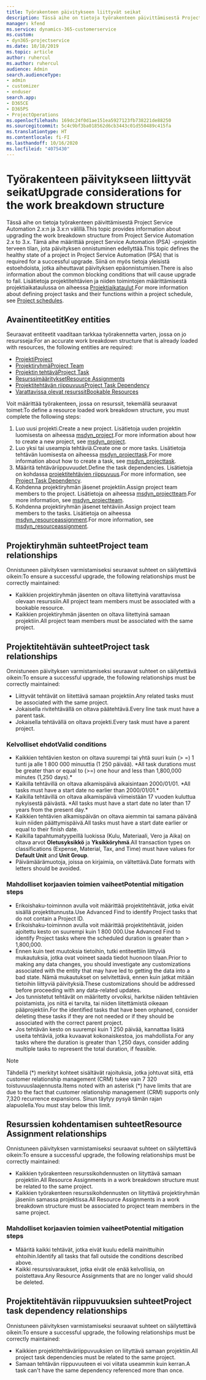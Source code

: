 ```yaml
---
title: Työrakenteen päivitykseen liittyvät seikat
description: Tässä aihe on tietoja työrakenteen päivittämisestä Project Service Automation 2.x:n ja 3.x:n välillä.
manager: kfend
ms.service: dynamics-365-customerservice
ms.custom:
- dyn365-projectservice
ms.date: 10/18/2019
ms.topic: article
author: ruhercul
ms.author: ruhercul
audience: Admin
search.audienceType:
- admin
- customizer
- enduser
search.app:
- D365CE
- D365PS
- ProjectOperations
ms.openlocfilehash: 169dc24f0d1ae151ea5927123fb738221de88250
ms.sourcegitcommit: 5c4c9bf3ba018562d6cb3443c01d550489c415fa
ms.translationtype: HT
ms.contentlocale: fi-FI
ms.lasthandoff: 10/16/2020
ms.locfileid: "4075430"
---
```

# <a name="upgrade-considerations-for-the-work-breakdown-structure"></a><span data-ttu-id="6d3d1-103">Työrakenteen päivitykseen liittyvät seikat</span><span class="sxs-lookup"><span data-stu-id="6d3d1-103">Upgrade considerations for the work breakdown structure</span></span>
<span data-ttu-id="6d3d1-104">Tässä aihe on tietoja työrakenteen päivittämisestä Project Service Automation 2.x:n ja 3.x:n välillä.</span><span class="sxs-lookup"><span data-stu-id="6d3d1-104">This topic provides information about upgrading the work breakdown structure from Project Service Automation 2.x to 3.x.</span></span> <span data-ttu-id="6d3d1-105">Tämä aihe määrittää project Service Automation (PSA) -projektin terveen tilan, jota päivityksen onnistuminen edellyttää.</span><span class="sxs-lookup"><span data-stu-id="6d3d1-105">This topic defines the healthy state of a project in Project Service Automation (PSA) that is required for a successful upgrade.</span></span> <span data-ttu-id="6d3d1-106">Siinä on myös tietoja yleisistä estoehdoista, jotka aiheuttavat päivityksen epäonnistumisen.</span><span class="sxs-lookup"><span data-stu-id="6d3d1-106">There is also information about the common blocking conditions that will cause upgrade to fail.</span></span> <span data-ttu-id="6d3d1-107">Lisätietoja projektitehtävien ja niiden toimintojen määrittämisestä projektiaikataulussa on aiheessa [Projektiaikataulut](project-creating.md).</span><span class="sxs-lookup"><span data-stu-id="6d3d1-107">For more information about defining project tasks and their functions within a project schedule, see [Project schedules](project-creating.md).</span></span>

## <a name="key-entities"></a><span data-ttu-id="6d3d1-108">Avainentiteetit</span><span class="sxs-lookup"><span data-stu-id="6d3d1-108">Key entities</span></span>
<span data-ttu-id="6d3d1-109">Seuraavat entiteetit vaaditaan tarkkaa työrakennetta varten, jossa on jo resursseja:</span><span class="sxs-lookup"><span data-stu-id="6d3d1-109">For an accurate work breakdown structure that is already loaded with resources, the following entities are required:</span></span>

- [<span data-ttu-id="6d3d1-110">Projekti</span><span class="sxs-lookup"><span data-stu-id="6d3d1-110">Project</span></span>](https://docs.microsoft.com/dynamics365/customerengagement/on-premises/developer/entities/msdyn_project)
- [<span data-ttu-id="6d3d1-111">Projektiryhmä</span><span class="sxs-lookup"><span data-stu-id="6d3d1-111">Project Team</span></span>](https://docs.microsoft.com/dynamics365/customerengagement/on-premises/developer/entities/msdyn_projectteam)
- [<span data-ttu-id="6d3d1-112">Projektin tehtävä</span><span class="sxs-lookup"><span data-stu-id="6d3d1-112">Project Task</span></span>](https://docs.microsoft.com/dynamics365/customerengagement/on-premises/developer/entities/msdyn_projecttask)
- [<span data-ttu-id="6d3d1-113">Resurssimääritykset</span><span class="sxs-lookup"><span data-stu-id="6d3d1-113">Resource Assignments</span></span>](https://docs.microsoft.com/dynamics365/customerengagement/on-premises/developer/entities/msdyn_resourceassignment)
- [<span data-ttu-id="6d3d1-114">Projektitehtävän riippuvuus</span><span class="sxs-lookup"><span data-stu-id="6d3d1-114">Project Task Dependency</span></span>](https://docs.microsoft.com/dynamics365/customerengagement/on-premises/developer/entities/msdyn_projecttaskdependency)
- [<span data-ttu-id="6d3d1-115">Varattavissa olevat resurssit</span><span class="sxs-lookup"><span data-stu-id="6d3d1-115">Bookable Resources</span></span>](https://docs.microsoft.com/dynamics365/customerengagement/on-premises/developer/entities/bookableresource)

<span data-ttu-id="6d3d1-116">Voit määrittää työrakenteen, jossa on resurssit, tekemällä seuraavat toimet:</span><span class="sxs-lookup"><span data-stu-id="6d3d1-116">To define a resource loaded work breakdown structure, you must complete the following steps:</span></span>

1. <span data-ttu-id="6d3d1-117">Luo uusi projekti.</span><span class="sxs-lookup"><span data-stu-id="6d3d1-117">Create a new project.</span></span> <span data-ttu-id="6d3d1-118">Lisätietoja uuden projektin luomisesta on aiheessa [msdyn_project](https://docs.microsoft.com/dynamics365/customerengagement/on-premises/developer/entities/msdyn_project).</span><span class="sxs-lookup"><span data-stu-id="6d3d1-118">For more information about how to create a new project, see [msdyn_project](https://docs.microsoft.com/dynamics365/customerengagement/on-premises/developer/entities/msdyn_project).</span></span>
2. <span data-ttu-id="6d3d1-119">Luo yksi tai useampia tehtäviä.</span><span class="sxs-lookup"><span data-stu-id="6d3d1-119">Create one or more tasks.</span></span> <span data-ttu-id="6d3d1-120">Lisätietoja tehtävän luomisesta on aiheessa [msdyn_projecttask](https://docs.microsoft.com/dynamics365/customerengagement/on-premises/developer/entities/msdyn_projecttask).</span><span class="sxs-lookup"><span data-stu-id="6d3d1-120">For more information about how to create a task, see [msdyn_projecttask](https://docs.microsoft.com/dynamics365/customerengagement/on-premises/developer/entities/msdyn_projecttask).</span></span>
3. <span data-ttu-id="6d3d1-121">Määritä tehtäväriippuvuudet.</span><span class="sxs-lookup"><span data-stu-id="6d3d1-121">Define the task dependencies.</span></span> <span data-ttu-id="6d3d1-122">Lisätietoja on kohdassa [projektitehtävien riippuvuus](https://docs.microsoft.com/dynamics365/customerengagement/on-premises/developer/entities/msdyn_projecttaskdependency).</span><span class="sxs-lookup"><span data-stu-id="6d3d1-122">For more information, see [Project Task Dependency](https://docs.microsoft.com/dynamics365/customerengagement/on-premises/developer/entities/msdyn_projecttaskdependency).</span></span>
4. <span data-ttu-id="6d3d1-123">Kohdenna projektiryhmän jäsenet projektiin.</span><span class="sxs-lookup"><span data-stu-id="6d3d1-123">Assign project team members to the project.</span></span> <span data-ttu-id="6d3d1-124">Lisätietoja on aiheessa [msdyn_projectteam](https://docs.microsoft.com/dynamics365/customerengagement/on-premises/developer/entities/msdyn_projectteam).</span><span class="sxs-lookup"><span data-stu-id="6d3d1-124">For more information, see [msdyn_projectteam](https://docs.microsoft.com/dynamics365/customerengagement/on-premises/developer/entities/msdyn_projectteam).</span></span>
5. <span data-ttu-id="6d3d1-125">Kohdenna projektiryhmän jäsenet tehtäviin.</span><span class="sxs-lookup"><span data-stu-id="6d3d1-125">Assign project team members to the tasks.</span></span> <span data-ttu-id="6d3d1-126">Lisätietoja on aiheessa [msdyn_resourceassignment](https://docs.microsoft.com/dynamics365/customerengagement/on-premises/developer/entities/msdyn_resourceassignment).</span><span class="sxs-lookup"><span data-stu-id="6d3d1-126">For more information, see [msdyn_resourceassignment](https://docs.microsoft.com/dynamics365/customerengagement/on-premises/developer/entities/msdyn_resourceassignment).</span></span>

## <a name="project-team-relationships"></a><span data-ttu-id="6d3d1-127">Projektiryhmän suhteet</span><span class="sxs-lookup"><span data-stu-id="6d3d1-127">Project team relationships</span></span>

<span data-ttu-id="6d3d1-128">Onnistuneen päivityksen varmistamiseksi seuraavat suhteet on säilytettävä oikein:</span><span class="sxs-lookup"><span data-stu-id="6d3d1-128">To ensure a successful upgrade, the following relationships must be correctly maintained:</span></span>
- <span data-ttu-id="6d3d1-129">Kaikkien projektiryhmän jäsenten on oltava liitettyinä varattavissa olevaan resurssiin.</span><span class="sxs-lookup"><span data-stu-id="6d3d1-129">All project team members must be associated with a bookable resource.</span></span>
- <span data-ttu-id="6d3d1-130">Kaikkien projektiryhmän jäsenten on oltava liitettyinä samaan projektiin.</span><span class="sxs-lookup"><span data-stu-id="6d3d1-130">All project team members must be associated with the same project.</span></span> 

## <a name="project-task-relationships"></a><span data-ttu-id="6d3d1-131">Projektitehtävän suhteet</span><span class="sxs-lookup"><span data-stu-id="6d3d1-131">Project task relationships</span></span>
<span data-ttu-id="6d3d1-132">Onnistuneen päivityksen varmistamiseksi seuraavat suhteet on säilytettävä oikein:</span><span class="sxs-lookup"><span data-stu-id="6d3d1-132">To ensure a successful upgrade, the following relationships must be correctly maintained:</span></span>

- <span data-ttu-id="6d3d1-133">Liittyvät tehtävät on liitettävä samaan projektiin.</span><span class="sxs-lookup"><span data-stu-id="6d3d1-133">Any related tasks must be associated with the same project.</span></span>
- <span data-ttu-id="6d3d1-134">Jokaisella rivitehtävällä on oltava päätehtävä.</span><span class="sxs-lookup"><span data-stu-id="6d3d1-134">Every line task must have a parent task.</span></span>
- <span data-ttu-id="6d3d1-135">Jokaisella tehtävällä on oltava projekti.</span><span class="sxs-lookup"><span data-stu-id="6d3d1-135">Every task must have a parent project.</span></span>

### <a name="valid-conditions"></a><span data-ttu-id="6d3d1-136">Kelvolliset ehdot</span><span class="sxs-lookup"><span data-stu-id="6d3d1-136">Valid conditions</span></span>

- <span data-ttu-id="6d3d1-137">Kaikkien tehtävien keston on oltava suurempi tai yhtä suuri kuin (> =) 1 tunti ja alle 1 800 000 minuuttia (1 250 päivää). \*</span><span class="sxs-lookup"><span data-stu-id="6d3d1-137">All task durations must be greater than or equal to (>=) one hour and less than 1,800,000 minutes (1,250 days).\*</span></span>
- <span data-ttu-id="6d3d1-138">Kaikilla tehtävillä on oltava alkamispäivä aikaisintaan 2000/01/01. \*</span><span class="sxs-lookup"><span data-stu-id="6d3d1-138">All tasks must have a start date no earlier than 2000/01/01.\*</span></span>
- <span data-ttu-id="6d3d1-139">Kaikilla tehtävillä on oltava alkamispäivä viimeistään 17 vuoden kuluttua nykyisestä päivästä. \*</span><span class="sxs-lookup"><span data-stu-id="6d3d1-139">All tasks must have a start date no later than 17 years from the present day.\*</span></span>
- <span data-ttu-id="6d3d1-140">Kaikkien tehtävien alkamispäivän on oltava aiemmin tai samana päivänä kuin niiden päättymispäivä.</span><span class="sxs-lookup"><span data-stu-id="6d3d1-140">All tasks must have a start date earlier or equal to their finish date.</span></span>
- <span data-ttu-id="6d3d1-141">Kaikilla tapahtumatyypeillä luokissa (Kulu, Materiaali, Vero ja Aika) on oltava arvot **Oletusyksikkö** ja **Yksikköryhmä**.</span><span class="sxs-lookup"><span data-stu-id="6d3d1-141">All transaction types on classifications (Expense, Material, Tax, and Time) must have values for **Default Unit** and **Unit Group**.</span></span>
- <span data-ttu-id="6d3d1-142">Päivämäärämuotoja, joissa on kirjaimia, on vältettävä.</span><span class="sxs-lookup"><span data-stu-id="6d3d1-142">Date formats with letters should be avoided.</span></span>

### <a name="potential-mitigation-steps"></a><span data-ttu-id="6d3d1-143">Mahdolliset korjaavien toimien vaiheet</span><span class="sxs-lookup"><span data-stu-id="6d3d1-143">Potential mitigation steps</span></span>
- <span data-ttu-id="6d3d1-144">Erikoishaku-toiminnon avulla voit määrittää projektitehtävät, jotka eivät sisällä projektitunnusta.</span><span class="sxs-lookup"><span data-stu-id="6d3d1-144">Use Advanced Find to identify Project tasks that do not contain a Project ID.</span></span>
- <span data-ttu-id="6d3d1-145">Erikoishaku-toiminnon avulla voit määrittää projektitehtävät, joiden ajoitettu kesto on suurempi kuin 1 800 000.</span><span class="sxs-lookup"><span data-stu-id="6d3d1-145">Use Advanced Find to identify Project tasks where the scheduled duration is greater than > 1,800,000.</span></span>
- <span data-ttu-id="6d3d1-146">Ennen kuin teet muutoksia tietoihin, tutki entiteettiin liittyviä mukautuksia, jotka ovat voineet saada tiedot huonoon tilaan.</span><span class="sxs-lookup"><span data-stu-id="6d3d1-146">Prior to making any data changes, you should investigate any customizations associated with the entity that may have led to getting the data into a bad state.</span></span> <span data-ttu-id="6d3d1-147">Nämä mukautukset on selvitettävä, ennen kuin jatkat mitään tietoihin liittyviä päivityksiä.</span><span class="sxs-lookup"><span data-stu-id="6d3d1-147">These customizations should be addressed before proceeding with any data-related updates.</span></span>
- <span data-ttu-id="6d3d1-148">Jos tunnistetut tehtävät on määritetty orvoiksi, harkitse näiden tehtävien poistamista, jos niitä ei tarvita, tai niiden liitettämistä oikeaan pääprojektiin.</span><span class="sxs-lookup"><span data-stu-id="6d3d1-148">For the identified tasks that have been orphaned, consider deleting these tasks if they are not needed or if they should be associated with the correct parent project.</span></span>
- <span data-ttu-id="6d3d1-149">Jos tehtävän kesto on suurempi kuin 1 250 päivää, kannattaa lisätä useita tehtäviä, jotka kuvaavat kokonaiskestoa, jos mahdollista.</span><span class="sxs-lookup"><span data-stu-id="6d3d1-149">For any tasks where the duration is greater than 1,250 days, consider adding multiple tasks to represent the total duration, if feasible.</span></span>

> [!NOTE]
> <span data-ttu-id="6d3d1-150">Tähdellä (\*) merkityt kohteet sisältävät rajoituksia, jotka johtuvat siitä, että customer relationship management (CRM) tukee vain 7 320 toistuvuuslaajennusta.</span><span class="sxs-lookup"><span data-stu-id="6d3d1-150">Items noted with an asterisk (\*) have limits that are due to the fact that customer relationship management (CRM) supports only 7,320 recurrence expansions.</span></span> <span data-ttu-id="6d3d1-151">Sinun täytyy pysyä tämän rajan alapuolella.</span><span class="sxs-lookup"><span data-stu-id="6d3d1-151">You must stay below this limit.</span></span>

## <a name="resource-assignment-relationships"></a><span data-ttu-id="6d3d1-152">Resurssien kohdentamisen suhteet</span><span class="sxs-lookup"><span data-stu-id="6d3d1-152">Resource Assignment relationships</span></span>
<span data-ttu-id="6d3d1-153">Onnistuneen päivityksen varmistamiseksi seuraavat suhteet on säilytettävä oikein:</span><span class="sxs-lookup"><span data-stu-id="6d3d1-153">To ensure a successful upgrade, the following relationships must be correctly maintained:</span></span>

- <span data-ttu-id="6d3d1-154">Kaikkien työrakenteen resurssikohdennusten on liityttävä samaan projektiin.</span><span class="sxs-lookup"><span data-stu-id="6d3d1-154">All Resource Assignments in a work breakdown structure must be related to the same project.</span></span>
- <span data-ttu-id="6d3d1-155">Kaikkien työrakenteen resurssikohdennusten on liityttävä projektiryhmän jäseniin samassa projektissa.</span><span class="sxs-lookup"><span data-stu-id="6d3d1-155">All Resource Assignments in a work breakdown structure must be associated to project team members in the same project.</span></span>

### <a name="potential-mitigation-steps"></a><span data-ttu-id="6d3d1-156">Mahdolliset korjaavien toimien vaiheet</span><span class="sxs-lookup"><span data-stu-id="6d3d1-156">Potential mitigation steps</span></span>
- <span data-ttu-id="6d3d1-157">Määritä kaikki tehtävät, jotka eivät kuulu edellä mainittuihin ehtoihin.</span><span class="sxs-lookup"><span data-stu-id="6d3d1-157">Identify all tasks that fall outside the conditions described above.</span></span>  
- <span data-ttu-id="6d3d1-158">Kaikki resurssivaraukset, jotka eivät ole enää kelvollisia, on poistettava.</span><span class="sxs-lookup"><span data-stu-id="6d3d1-158">Any Resource Assignments that are no longer valid should be deleted.</span></span>

## <a name="project-task-dependency-relationships"></a><span data-ttu-id="6d3d1-159">Projektitehtävän riippuvuuksien suhteet</span><span class="sxs-lookup"><span data-stu-id="6d3d1-159">Project task dependency relationships</span></span>
<span data-ttu-id="6d3d1-160">Onnistuneen päivityksen varmistamiseksi seuraavat suhteet on säilytettävä oikein:</span><span class="sxs-lookup"><span data-stu-id="6d3d1-160">To ensure a successful upgrade, the following relationships must be correctly maintained:</span></span>

- <span data-ttu-id="6d3d1-161">Kaikkien projektitehtäväriippuvuuksien on liityttävä samaan projektiin.</span><span class="sxs-lookup"><span data-stu-id="6d3d1-161">All project task dependencies must be related to the same project.</span></span>
- <span data-ttu-id="6d3d1-162">Samaan tehtävän riippuvuuteen ei voi viitata useammin kuin kerran.</span><span class="sxs-lookup"><span data-stu-id="6d3d1-162">A task can't have the same dependency referenced more than once.</span></span>
